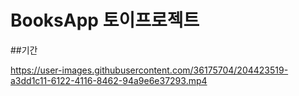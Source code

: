 # BooksApp 토이프로젝트

##기간 




https://user-images.githubusercontent.com/36175704/204423519-a3dd1c11-6122-4116-8462-94a9e6e37293.mp4

